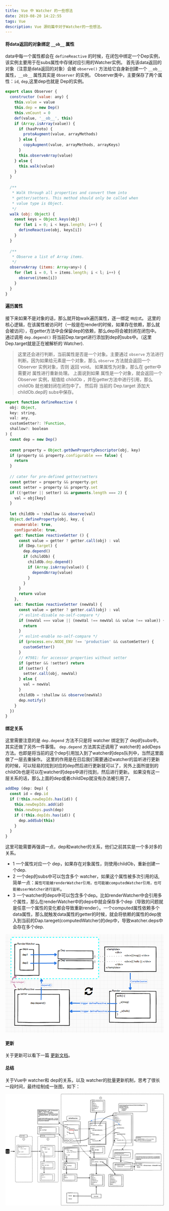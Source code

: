 ```yaml
---
title: Vue 中 Watcher 的一些想法
date: 2019-08-20 14:22:55
tags: Vue
description: Vue 源码篇中对于Watcher的一些想法。
---
```


#### 将data返回的对象绑定 `__ob__`  属性

data中每一个属性都会在 `defineReactive` 的时候，在闭包中绑定一个Dep实例，该实例主要用于在subs属性中存储对应引用的Watcher实例。
首先该data返回的对象（注意是data返回的对象）会被 `observe()` 方法给它自身新创建一个 `__ob__`属性，`__ob__` 属性其实是 `Observer` 的实例。
Observer类中，主要保存了两个属性：`id`, `dep`,这里dep也就是 Dep的实例。
``` javascript
export class Observer {
  constructor (value: any) {
    this.value = value
    this.dep = new Dep()
    this.vmCount = 0
    def(value, '__ob__', this)
    if (Array.isArray(value)) {
      if (hasProto) {
        protoAugment(value, arrayMethods)
      } else {
        copyAugment(value, arrayMethods, arrayKeys)
      }
      this.observeArray(value)
    } else {
      this.walk(value)
    }
  }

  /**
   * Walk through all properties and convert them into
   * getter/setters. This method should only be called when
   * value type is Object.
   */
  walk (obj: Object) {
    const keys = Object.keys(obj)
    for (let i = 0; i < keys.length; i++) {
      defineReactive(obj, keys[i])
    }
  }

  /**
   * Observe a list of Array items.
   */
  observeArray (items: Array<any>) {
    for (let i = 0, l = items.length; i < l; i++) {
      observe(items[i])
    }
  }
}
```

#### 遍历属性
接下来如果不是对象的话，那么就开始walk遍历属性，逐一绑定 `响应式`。
这里的核心逻辑，在该属性被访问时（一般是在render的时候，如果存在依赖，那么就会被访问），在getter方法中会保留dep的依赖，那么dep将会被封闭在闭包中。
通过调用 `dep.depend()` 将当前Dep.target进行添加到dep的subs中。（这里Dep.target就是正在被解析的 Watcher).

> 这里还会进行判断，当前属性是否是一个对象。主要通过 `observe` 方法进行判断。因为如果给元素是一个对象，那么 `observe` 方法就会返回一个 Observer 实例对象，否则 返回 void。
> 如果属性为对象，那么在 getter中需要对 属性进行重新处理。
> 上面说到如果 属性是一个对象，就会返回一个 Observer 实例，赋值给 childOb ，并在getter方法中进行引用，那么 childOb 就也被封闭在闭包中了。
> 然后将 当前的 Dep.target 添加大 childOb.dep的 subs中保存。

``` javascript
export function defineReactive (
  obj: Object,
  key: string,
  val: any,
  customSetter?: ?Function,
  shallow?: boolean
) {
  const dep = new Dep()

  const property = Object.getOwnPropertyDescriptor(obj, key)
  if (property && property.configurable === false) {
    return
  }

  // cater for pre-defined getter/setters
  const getter = property && property.get
  const setter = property && property.set
  if ((!getter || setter) && arguments.length === 2) {
    val = obj[key]
  }

  let childOb = !shallow && observe(val)
  Object.defineProperty(obj, key, {
    enumerable: true,
    configurable: true,
    get: function reactiveGetter () {
      const value = getter ? getter.call(obj) : val
      if (Dep.target) {
        dep.depend()
        if (childOb) {
          childOb.dep.depend()
          if (Array.isArray(value)) {
            dependArray(value)
          }
        }
      }
      return value
    },
    set: function reactiveSetter (newVal) {
      const value = getter ? getter.call(obj) : val
      /* eslint-disable no-self-compare */
      if (newVal === value || (newVal !== newVal && value !== value)) {
        return
      }
      /* eslint-enable no-self-compare */
      if (process.env.NODE_ENV !== 'production' && customSetter) {
        customSetter()
      }
      // #7981: for accessor properties without setter
      if (getter && !setter) return
      if (setter) {
        setter.call(obj, newVal)
      } else {
        val = newVal
      }
      childOb = !shallow && observe(newVal)
      dep.notify()
    }
  })
}
```
#### 绑定关系

这里需要注意的是 `dep.depend` 方法不只是将 watcher 绑定到了 dep的subs中。其实还做了另外一件事情。
`dep.depend` 方法其实还调用了 watcher的 addDeps方法。也即是将当前的这个dep引用加入到了watcher的deps队列中，当然这里面做了一层去重操作。
这里的作用是在日后我们需要通过watcher的监听进行更新的时候，可以轻易的找到对应的dep然后进行更新就可以了，另外上面所提到的 childOb也是可以在watcher的deps中进行找到，然后进行更新。
如果没有这一层关系的话，那么上面的dep或者childDep就没有办法被引用了。
``` javascript
addDep (dep: Dep) {
  const id = dep.id
  if (!this.newDepIds.has(id)) {
    this.newDepIds.add(id)
    this.newDeps.push(dep)
    if (!this.depIds.has(id)) {
      dep.addSub(this)
    }
  }
}
```

这里可能需要再强调一点，dep和watcher的关系，他们之前其实是一个多对多的关系。
- 1 一个属性对应一个 dep，如果存在对象属性，则使用childOb，重新创建一个dep.
- 2 一个dep的subs中可以包含多个 watcher，如果这个属性被多次引用的话,简单一点：`属性可能被renderWatcher引用，也可能被computedWatcher引用，也可能被userWatcher进行监听`。
- 3 一个watcher的deps中可以包含多个dep。比如renderWatcher中会引用多个属性，那么在renderWatcher中的deps中就会保存多个dep（导致的问题就是任意一个属性的变化都会导致重新render）。一个computed属性依赖多个data属性，那么就触发data属性的getter的时候，就会将依赖的属性的dep放入到当前的Dap.tareget(computedWatcher)的dep中，导致watcher.deps中会存在多个dep.

![多个dep](/postimg/2021-01-11_235255.png)

#### 更新
关于更新可以看下一篇 [更新文档](http://localhost:4000/2019/08/20/vue/vue-update/)。

#### 总结

关于Vue中 watcher和 dep的关系，以及 watcher的批量更新机制，思考了很长一段时间，最终绘制成一张图，如下：

![Watcher绑定机制](/postimg/20210111758443315.png)

